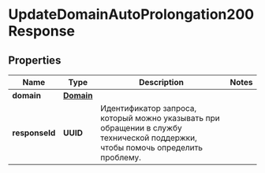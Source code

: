 

# UpdateDomainAutoProlongation200Response


## Properties

| Name | Type | Description | Notes |
|------------ | ------------- | ------------- | -------------|
|**domain** | [**Domain**](Domain.md) |  |  |
|**responseId** | **UUID** | Идентификатор запроса, который можно указывать при обращении в службу технической поддержки, чтобы помочь определить проблему. |  |



